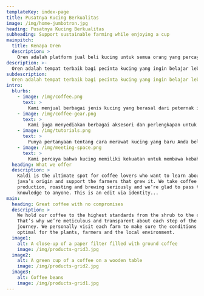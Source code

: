 ```yaml
---
templateKey: index-page
title: Pusatnya Kucing Berkualitas
image: /img/home-jumbotron.jpg
heading: Pusatnya Kucing Berkualitas
subheading: Support sustainable farming while enjoying a cup
mainpitch:
  title: Kenapa Oren
  description: >
    Oren adalah platform jual beli kucing untuk semua orang yang percaya bahwa memiliki kucing bukan hanya tentang menemukan teman yang menyenangkan, tapi juga memberikan dampak positif. Kami menghubungkan para pembeli dan penjual kucing dengan cara yang aman dan terpercaya, serta memastikan sebagian dari keuntungan kami disalurkan untuk mendukung kesejahteraan hewan dan komunitas peternak.
description: >-
  Oren adalah tempat terbaik bagi pecinta kucing yang ingin belajar lebih banyak tentang cara merawat dan memilih kucing yang sehat dan bahagia. Kami menjaga proses jual beli kucing dengan sangat serius, dari pemilihan ras hingga kesejahteraan kucing, dan kami senang bisa membagikan pengetahuan ini kepada siapa pun.
subdescription: 
  Oren adalah tempat terbaik bagi pecinta kucing yang ingin belajar lebih banyak tentang cara merawat dan memilih kucing yang sehat dan bahagia. Kami menjaga proses jual beli kucing dengan sangat serius, dari pemilihan ras hingga kesejahteraan kucing, dan kami senang bisa membagikan pengetahuan ini kepada siapa pun.
intro:
  blurbs:
    - image: /img/coffee.png
      text: >
        Kami menjual berbagai jenis kucing yang berasal dari peternak independen dan peternakan yang berkomitmen pada kesejahteraan hewan. Kami bangga menawarkan berbagai pilihan kucing dengan perhatian penuh terhadap kesehatan dan kebahagiaan mereka. Hubungi kami langsung untuk mengetahui ketersediaan terbaru.
    - image: /img/coffee-gear.png
      text: >
        Kami juga menyediakan berbagai aksesori dan perlengkapan untuk kucing, seperti kandang, mainan, hingga perlengkapan perawatan. Kami memastikan semua produk yang kami jual berkualitas dan aman untuk kucing Anda.
    - image: /img/tutorials.png
      text: >
        Punya pertanyaan tentang cara merawat kucing yang baru Anda beli? Atau tidak tahu cara memilih makanan yang tepat untuk kucing Anda? Jangan khawatir, kami siap membantu. Anda bisa mengatur sesi konsultasi pribadi dengan ahli perawatan hewan kami untuk mempelajari segala hal yang perlu Anda ketahui tentang merawat kucing. Hubungi kami melalui email atau telepon untuk detail lebih lanjut.
    - image: /img/meeting-space.png
      text: >
        Kami percaya bahwa kucing memiliki kekuatan untuk membawa kebahagiaan dan koneksi antar sesama. Itulah sebabnya kami menyediakan ruang khusus di platform kami, di mana Anda bisa bertemu dan berdiskusi dengan sesama pecinta kucing, berbagi tips perawatan, atau hanya sekadar berbincang tentang hewan peliharaan Anda.
  heading: What we offer
  description: >
    Kaldi is the ultimate spot for coffee lovers who want to learn about their
    java’s origin and support the farmers that grew it. We take coffee
    production, roasting and brewing seriously and we’re glad to pass that
    knowledge to anyone. This is an edit via identity...
main:
  heading: Great coffee with no compromises
  description: >
    We hold our coffee to the highest standards from the shrub to the cup.
    That’s why we’re meticulous and transparent about each step of the coffee’s
    journey. We personally visit each farm to make sure the conditions are
    optimal for the plants, farmers and the local environment.
  image1:
    alt: A close-up of a paper filter filled with ground coffee
    image: /img/products-grid3.jpg
  image2:
    alt: A green cup of a coffee on a wooden table
    image: /img/products-grid2.jpg
  image3:
    alt: Coffee beans
    image: /img/products-grid1.jpg
---
```

